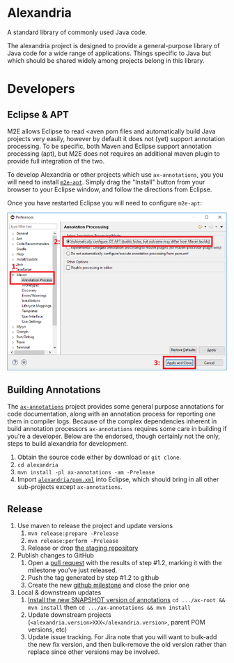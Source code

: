 # Alexandria

A standard library of commonly used Java code.

The alexandria project is designed to provide a general-purpose library of Java code for a wide range of applications.
Things specific to Java but which should be shared widely among projects belong in this library.

# Developers

## Eclipse & APT

M2E allows Eclipse to read <aven pom files and automatically build Java projects very easily, however by default it does not (yet) support annotation processing.
To be specific, both Maven and Eclipse support annotation processing (apt), but M2E does not requires an additional maven plugin to provide full integration of the two.

To develop Alexandria or other projects which use `ax-annotations`, you you will need to install [`m2e-apt`](https://marketplace.eclipse.org/content/m2e-apt).
Simply drag the "Install" button from your browser to your Eclipse window, and follow the directions from Eclipse.

Once you have restarted Eclipse you will need to configure `m2e-apt`:

![enable m2e-apt](images/m2e-apt.png)

## Building Annotations

The [`ax-annotations`](ax-annotations) project provides some general purpose annotations for code documentation, along with an annotation process for reporting one them in compiler logs.
Because of the complex dependencies inherent in build annotation processors `ax-annotations` requires some care in building if you're a developer.
Below are the endorsed, though certainly not the only, steps to build alexandria for development.

1. Obtain the source code either by download or `git clone`.
2. `cd alexandria`
3. `mvn install -pl ax-annotations -am -Prelease`
4. Import [`alexandria/pom.xml`](pom.xml) into Eclipse, which should bring in all other sub-projects except `ax-annotations`.

## Release

1. Use maven to release the project and update versions
	1. `mvn release:prepare -Prelease`
	2. `mvn release:perform -Prelease`
	3. Release or drop [the staging repository](https://oss.sonatype.org/#stagingRepositories)
2. Publish changes to GitHub
	1. Open a [pull request](https://github.com/g2forge/alexandria/pulls) with the results of step #1.2, marking it with the milestone you've just released.
	2. Push the tag generated by step #1.2 to github
	3. Create the new [github milestone](https://github.com/g2forge/alexandria/milestones) and close the prior one
4. Local & downstream updates
	1. [Install the new SNAPSHOT version of annotations](#building-annotations) `cd .../ax-root && mvn install` then `cd .../ax-annotations && mvn install` 
	2. Update downstream projects (`<alexandria.version>XXX</alexandria.version>`, parent POM versions, etc)
	3. Update issue tracking. For Jira note that you will want to bulk-add the new fix version, and then bulk-remove the old version rather than replace since other versions may be involved.